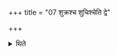 +++
title = "07 शुक्रश्च शुचिश्चेति द्वे"

+++

<details><summary>थिते</summary>

शुक्रश्च शुचिश्चेति द्वे ऋतव्ये समानतयादेवते ७
</details>
